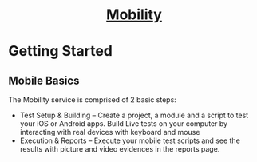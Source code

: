 <h1 style="text-align: center; text-decoration:underline; font-weight: bold;">Mobility</h1>

# Getting Started
## Mobile Basics <!-- {docsify-ignore} --> 
The Mobility service is comprised of 2 basic steps:

- Test Setup & Building – Create a project, a module and a script to test your iOS or Android apps. Build Live tests on your computer by interacting with real devices with keyboard and mouse
- Execution & Reports – Execute your mobile test scripts and see the results with picture and video evidences in the reports page.